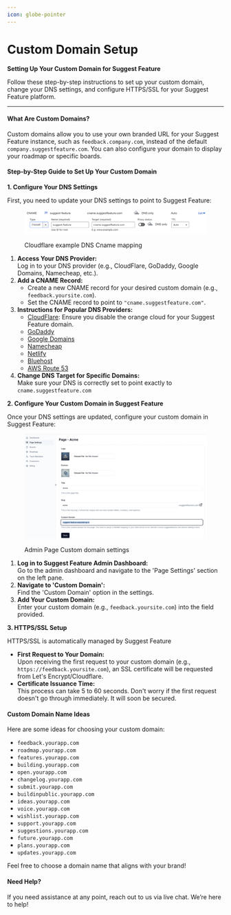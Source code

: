 ```yaml
---
icon: globe-pointer
---
```


# Custom Domain Setup

**Setting Up Your Custom Domain for Suggest Feature**

Follow these step-by-step instructions to set up your custom domain, change your DNS settings, and configure HTTPS/SSL for your Suggest Feature platform.

***

#### What Are Custom Domains?

Custom domains allow you to use your own branded URL for your Suggest Feature instance, such as `feedback.company.com`, instead of the default `company.suggestfeature.com`. You can also configure your domain to display your roadmap or specific boards.

#### Step-by-Step Guide to Set Up Your Custom Domain

**1. Configure Your DNS Settings**

First, you need to update your DNS settings to point to Suggest Feature:

<figure><img src="../.gitbook/assets/image (1) (1) (1) (1) (1) (1) (1).png" alt=""><figcaption><p>Cloudflare example DNS Cname mapping</p></figcaption></figure>

1. **Access Your DNS Provider:**\
   Log in to your DNS provider (e.g., CloudFlare, GoDaddy, Google Domains, Namecheap, etc.).
2. **Add a CNAME Record:**
   * Create a new CNAME record for your desired custom domain (e.g., `feedback.yoursite.com`).
   * Set the CNAME record to point to `"cname.suggestfeature.com"`.
3. **Instructions for Popular DNS Providers:**
   * [CloudFlare](https://support.cloudflare.com/hc/en-us/articles/200169046-How-do-I-add-a-CNAME-record-): Ensure you disable the orange cloud for your Suggest Feature domain.
   * [GoDaddy](https://godaddy.com/help/add-a-cname-record-19236)
   * [Google Domains](https://support.google.com/a/answer/47283?hl=en)
   * [Namecheap](https://www.namecheap.com/support/knowledgebase/article.aspx/9646/10/how-can-i-set-up-a-cname-record-for-my-domain)
   * [Netlify](https://docs.netlify.com/domains-https/custom-domains/configure-external-dns/#configure-a-subdomain)
   * [Bluehost](https://www.bluehost.com/help/article/dns-records-explained#CNAME)
   * [AWS Route 53](https://docs.aws.amazon.com/Route53/latest/DeveloperGuide/resource-record-sets-creating.html)
4. **Change DNS Target for Specific Domains:**\
   Make sure your DNS is correctly set to point exactly to `cname.suggestfeature.com`&#x20;

**2. Configure Your Custom Domain in Suggest Feature**

Once your DNS settings are updated, configure your custom domain in Suggest Feature:

<figure><img src="../.gitbook/assets/image (1) (1) (1) (1) (1) (1).png" alt=""><figcaption><p>Admin Page Custom domain settings</p></figcaption></figure>

1. **Log in to Suggest Feature Admin Dashboard:**\
   Go to the admin dashboard and navigate to the 'Page Settings' section on the left pane.
2. **Navigate to 'Custom Domain':**\
   Find the 'Custom Domain' option in the settings.
3. **Add Your Custom Domain:**\
   Enter your custom domain (e.g., `feedback.yoursite.com`) into the field provided.

**3. HTTPS/SSL Setup**

HTTPS/SSL is automatically managed by Suggest Feature

* **First Request to Your Domain:**\
  Upon receiving the first request to your custom domain (e.g., `https://feedback.yoursite.com`), an SSL certificate will be requested from Let's Encrypt/Cloudflare.
* **Certificate Issuance Time:**\
  This process can take 5 to 60 seconds. Don't worry if the first request doesn't go through immediately. It will soon be secured.

#### Custom Domain Name Ideas

Here are some ideas for choosing your custom domain:

* `feedback.yourapp.com`
* `roadmap.yourapp.com`
* `features.yourapp.com`
* `building.yourapp.com`
* `open.yourapp.com`
* `changelog.yourapp.com`
* `submit.yourapp.com`
* `buildinpublic.yourapp.com`
* `ideas.yourapp.com`
* `voice.yourapp.com`
* `wishlist.yourapp.com`
* `support.yourapp.com`
* `suggestions.yourapp.com`
* `future.yourapp.com`
* `plans.yourapp.com`
* `updates.yourapp.com`

Feel free to choose a domain name that aligns with your brand!

#### Need Help?

If you need assistance at any point, reach out to us via live chat. We’re here to help!

